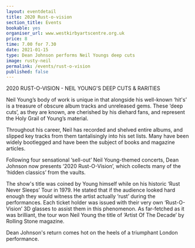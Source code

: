 ```yaml
---
layout: eventdetail
title: 2020 Rust-o-vision
section_title: Events
bookable: yes
organiser_url: www.westkirbyartscentre.org.uk
price: 8
time: 7.00 for 7.30
date: 2021-01-15
type: Dean Johnson performs Neil Youngs deep cuts
image: rusty-neil
permalink: /events/rust-o-vision
published: false
---
```


2020 RUST-O-VISION - NEIL YOUNG'S DEEP CUTS & RARITIES

Neil Young’s body of work is unique in that alongside his well-known ‘hit's’ is a treasure of obscure album tracks and unreleased gems. These ‘deep cuts’, as they are known, are cherished by his diehard fans, and represent the Holy Grail of Young’s material.

Throughout his career, Neil has recorded and shelved entire albums, and slipped key tracks from them tantalisingly into his set lists. Many have been widely bootlegged and have been the subject of books and magazine articles.

Following four sensational ‘sell-out’ Neil Young-themed concerts, Dean Johnson now presents ‘2020 Rust-O-Vision’, which collects many of the ‘hidden classics’ from the vaults.

The show's title was coined by Young himself while on his historic ‘Rust Never Sleeps’ Tour in 1979. He stated that if the audience looked hard enough they would witness the artist actually ‘rust’ during the performances. Each ticket holder was issued with their very own ‘Rust-O-Vision’ 3D glasses to assist them in this phenomenon. As far-fetched as it was brilliant, the tour won Neil Young the title of ‘Artist Of The Decade’ by Rolling Stone magazine.

Dean Johnson's return comes hot on the heels of a triumphant London performance.
